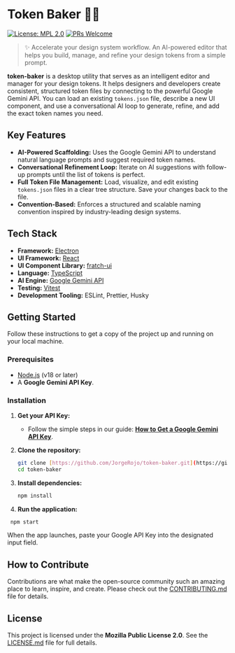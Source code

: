 # Token Baker 🎨🤖

[![License: MPL 2.0](https://img.shields.io/badge/License-MPL_2.0-brightgreen.svg)](LICENSE.md)
[![PRs Welcome](https://img.shields.io/badge/PRs-welcome-brightgreen.svg)](CONTRIBUTING.md)

> ✨ Accelerate your design system workflow. An AI-powered editor that helps you build, manage, and refine your design tokens from a simple prompt.

**token-baker** is a desktop utility that serves as an intelligent editor and manager for your design tokens. It helps designers and developers create consistent, structured token files by connecting to the powerful Google Gemini API. You can load an existing `tokens.json` file, describe a new UI component, and use a conversational AI loop to generate, refine, and add the exact token names you need.

## Key Features

- **AI-Powered Scaffolding:** Uses the Google Gemini API to understand natural language prompts and suggest required token names.
- **Conversational Refinement Loop:** Iterate on AI suggestions with follow-up prompts until the list of tokens is perfect.
- **Full Token File Management:** Load, visualize, and edit existing `tokens.json` files in a clear tree structure. Save your changes back to the file.
- **Convention-Based:** Enforces a structured and scalable naming convention inspired by industry-leading design systems.

## Tech Stack

- **Framework:** [Electron](https://www.electronjs.org/)
- **UI Framework:** [React](https://react.dev/)
- **UI Component Library:** [fratch-ui](https://github.com/JR-NodePI/fratch-ui)
- **Language:** [TypeScript](https://www.typescriptlang.org/)
- **AI Engine:** [Google Gemini API](https://ai.google.dev/)
- **Testing:** [Vitest](https://vitest.dev/)
- **Development Tooling:** ESLint, Prettier, Husky

## Getting Started

Follow these instructions to get a copy of the project up and running on your local machine.

### Prerequisites

- [Node.js](https://nodejs.org/) (v18 or later)
- A **Google Gemini API Key**.

### Installation

1. **Get your API Key:**
   - Follow the simple steps in our guide: **[How to Get a Google Gemini API Key](GET_GEMINI_API_KEY.md)**.

2. **Clone the repository:**

   ```sh
   git clone [https://github.com/JorgeRojo/token-baker.git](https://github.com/JorgeRojo/token-baker.git)
   cd token-baker
   ```

3. **Install dependencies:**

   ```sh
   npm install
   ```

4. **Run the application:**

```sh
 npm start
```

When the app launches, paste your Google API Key into the designated input field.

## How to Contribute

Contributions are what make the open-source community such an amazing place to learn, inspire, and create. Please check out the [CONTRIBUTING.md](CONTRIBUTING.md) file for details.

## License

This project is licensed under the **Mozilla Public License 2.0**. See the [LICENSE.md](LICENSE.md) file for full details.
